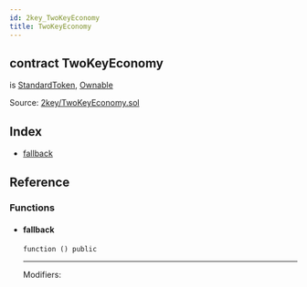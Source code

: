 ```yaml
---
id: 2key_TwoKeyEconomy
title: TwoKeyEconomy
---
```


<div class="contract-doc"><div class="contract"><h2 class="contract-header"><span class="contract-kind">contract</span> TwoKeyEconomy</h2><p class="base-contracts"><span>is</span> <a href="openzeppelin-solidity_contracts_token_ERC20_StandardToken.html">StandardToken</a><span>, </span><a href="openzeppelin-solidity_contracts_ownership_Ownable.html">Ownable</a></p><div class="source">Source: <a href="git+https://github.com/2keynet/web3-alpha/blob/v0.0.1/contracts/2key/TwoKeyEconomy.sol" target="_blank">2key/TwoKeyEconomy.sol</a></div></div><div class="index"><h2>Index</h2><ul><li><a href="2key_TwoKeyEconomy.html#">fallback</a></li></ul></div><div class="reference"><h2>Reference</h2><div class="functions"><h3>Functions</h3><ul><li><div class="item function"><span id="fallback" class="anchor-marker"></span><h4 class="name">fallback</h4><div class="body"><code class="signature">function <strong></strong><span>() </span><span>public </span></code><hr/><dl><dt><span class="label-modifiers">Modifiers:</span></dt><dd></dd></dl></div></div></li></ul></div></div></div>
